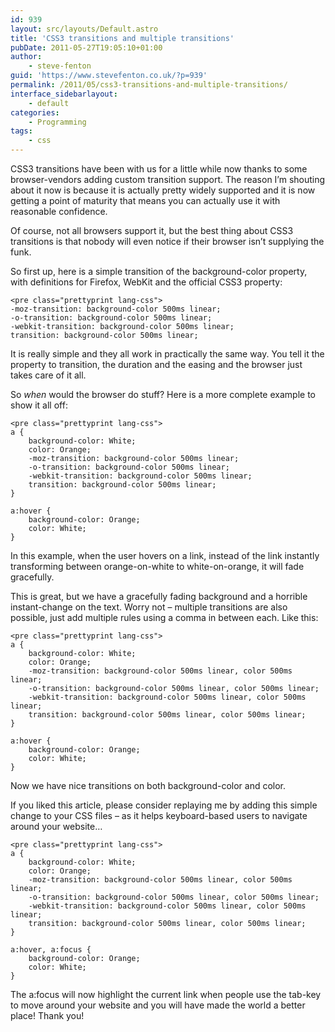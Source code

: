 ```yaml
---
id: 939
layout: src/layouts/Default.astro
title: 'CSS3 transitions and multiple transitions'
pubDate: 2011-05-27T19:05:10+01:00
author:
    - steve-fenton
guid: 'https://www.stevefenton.co.uk/?p=939'
permalink: /2011/05/css3-transitions-and-multiple-transitions/
interface_sidebarlayout:
    - default
categories:
    - Programming
tags:
    - css
---
```


CSS3 transitions have been with us for a little while now thanks to some browser-vendors adding custom transition support. The reason I’m shouting about it now is because it is actually pretty widely supported and it is now getting a point of maturity that means you can actually use it with reasonable confidence.

Of course, not all browsers support it, but the best thing about CSS3 transitions is that nobody will even notice if their browser isn’t supplying the funk.

So first up, here is a simple transition of the background-color property, with definitions for Firefox, WebKit and the official CSS3 property:

```
<pre class="prettyprint lang-css">
-moz-transition: background-color 500ms linear;
-o-transition: background-color 500ms linear;
-webkit-transition: background-color 500ms linear;
transition: background-color 500ms linear;
```

It is really simple and they all work in practically the same way. You tell it the property to transition, the duration and the easing and the browser just takes care of it all.

So *when* would the browser do stuff? Here is a more complete example to show it all off:

```
<pre class="prettyprint lang-css">
a {
    background-color: White;
    color: Orange;
    -moz-transition: background-color 500ms linear;
    -o-transition: background-color 500ms linear;
    -webkit-transition: background-color 500ms linear;
    transition: background-color 500ms linear;
}

a:hover {
    background-color: Orange;
    color: White;
}
```

In this example, when the user hovers on a link, instead of the link instantly transforming between orange-on-white to white-on-orange, it will fade gracefully.

This is great, but we have a gracefully fading background and a horrible instant-change on the text. Worry not – multiple transitions are also possible, just add multiple rules using a comma in between each. Like this:

```
<pre class="prettyprint lang-css">
a {
    background-color: White;
    color: Orange;
    -moz-transition: background-color 500ms linear, color 500ms linear;
    -o-transition: background-color 500ms linear, color 500ms linear;
    -webkit-transition: background-color 500ms linear, color 500ms linear;
    transition: background-color 500ms linear, color 500ms linear;
}

a:hover {
    background-color: Orange;
    color: White;
}
```

Now we have nice transitions on both background-color and color.

If you liked this article, please consider replaying me by adding this simple change to your CSS files – as it helps keyboard-based users to navigate around your website…

```
<pre class="prettyprint lang-css">
a {
    background-color: White;
    color: Orange;
    -moz-transition: background-color 500ms linear, color 500ms linear;
    -o-transition: background-color 500ms linear, color 500ms linear;
    -webkit-transition: background-color 500ms linear, color 500ms linear;
    transition: background-color 500ms linear, color 500ms linear;
}

a:hover, a:focus {
    background-color: Orange;
    color: White;
}
```

The a:focus will now highlight the current link when people use the tab-key to move around your website and you will have made the world a better place! Thank you!